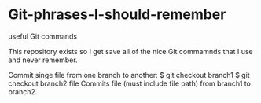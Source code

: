 Git-phrases-I-should-remember
=============================

useful Git commands

This repository exists so I get save all of the nice Git commamnds that I use and never remember.

Commit singe file from one branch to another:
  $ git checkout branch1
  $ git checkout branch2 file
Commits file (must include file path) from branch1 to branch2.
